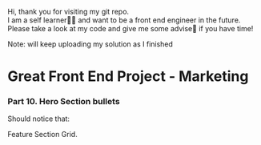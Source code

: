 Hi, thank you for visiting my git repo.  
I am a self learner👩‍💻 and want to be a front end engineer in the future.  
Please take a look at my code and give me some advise📝 if you have time!

Note: will keep uploading my solution as I finished

# Great Front End Project - Marketing

### Part 10. Hero Section bullets

Should notice that:

Feature Section Grid.

